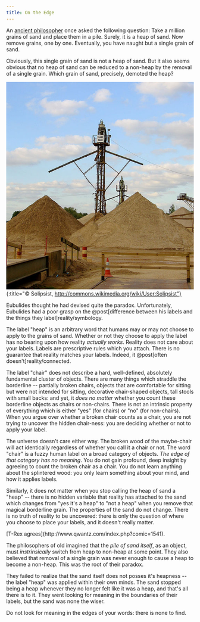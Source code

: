 ```yaml
---
title: On the Edge
---
```

An [ancient philosopher](http://en.wikipedia.org/wiki/Sorites_paradox) once asked the following question: Take a million grains of sand and place them in a pile. Surely, it is a heap of sand. Now remove grains, one by one. Eventually, you have naught but a single grain of sand.

Obviously, this single grain of sand is not a heap of sand. But it also seems obvious that no heap of sand can be reduced to a non-heap by the removal of a single grain. Which grain of sand, precisely, demoted the heap?

![Sand](/images/sand.jpg){:title="© Solipsist, http://commons.wikimedia.org/wiki/User:Solipsist"}

Eubulides thought he had devised quite the paradox. Unfortunately, Eubulides had a poor grasp on the @post[difference between his labels and the things they label]reality/symbology.

The label "heap" is an arbitrary word that humans may or may not choose to apply to the grains of sand. Whether or not they choose to apply the label has no bearing upon how reality *actually works*. Reality does not care about your labels. Labels are prescriptive rules which you attach. There is no guarantee that reality matches your labels. Indeed, it @post[often doesn't]reality/connected.

The label "chair" does not describe a hard, well-defined, absolutely fundamental cluster of objects. There are many things which straddle the borderline -- partially broken chairs, objects that are comfortable for sitting but were not intended for sitting, decorative chair-shaped objects, tall stools with small backs: and yet, it *does no matter* whether you count these borderline objects as chairs or non-chairs. There is not an intrinsic property of everything which is either "yes" (for chairs) or "no" (for non-chairs). When you argue over whether a broken chair counts as a chair, you are not trying to uncover the hidden chair-ness: you are deciding whether or not to apply your label.

The universe doesn't care either way. The broken wood of the maybe-chair will act identically regardless of whether you call it a chair or not. The word "chair" is a fuzzy human label on a broad category of objects. *The edge of that category has no meaning*. You do not gain profound, deep insight by agreeing to count the broken chair as a chair. You do not learn anything about the splintered wood: you only learn something about your mind, and how it applies labels.

Similarly, it does not matter when you stop calling the heap of sand a "heap" -- there is no hidden variable that reality has attached to the sand which changes from "yes it's a heap" to "not a heap" when you remove that magical borderline grain. The properties of the sand do not change. There is no truth of reality to be uncovered: there is only the question of where you choose to place your labels, and it <span class="info" markdown="inline">doesn't really matter</span>.

<aside class="info" markdown="block">
[T-Rex agrees](http://www.qwantz.com/index.php?comic=1541).
</aside>

The philosophers of old imagined that the *pile of sand itself*, as an object, must *instrinsically* switch from heap to non-heap at some point. They also believed that removal of a single grain was never enough to cause a heap to become a non-heap. This was the root of their paradox.

They failed to realize that the sand itself does not posses it's heapness -- the label "heap" was applied within their own minds. The sand stopped being a heap whenever they no longer felt like it was a heap, and that's all there is to it. They went looking for meaning in the boundaries of their labels, but the sand was none the wiser.

Do not look for meaning in the edges of your words: there is none to find.
